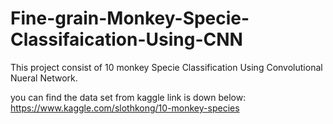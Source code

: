 # Fine-grain-Monkey-Specie-Classifaication-Using-CNN
This project consist of 10 monkey Specie Classification Using Convolutional Nueral Network.

you can find the data set from kaggle link is down below:
https://www.kaggle.com/slothkong/10-monkey-species
